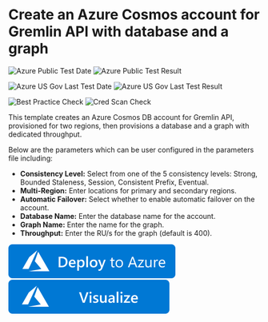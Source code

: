 # Create an Azure Cosmos account for Gremlin API with database and a graph

![Azure Public Test Date](https://azurequickstartsservice.blob.core.windows.net/badges/101-cosmosdb-gremlin/PublicLastTestDate.svg)
![Azure Public Test Result](https://azurequickstartsservice.blob.core.windows.net/badges/101-cosmosdb-gremlin/PublicDeployment.svg)

![Azure US Gov Last Test Date](https://azurequickstartsservice.blob.core.windows.net/badges/101-cosmosdb-gremlin/FairfaxLastTestDate.svg)
![Azure US Gov Last Test Result](https://azurequickstartsservice.blob.core.windows.net/badges/101-cosmosdb-gremlin/FairfaxDeployment.svg)

![Best Practice Check](https://azurequickstartsservice.blob.core.windows.net/badges/101-cosmosdb-gremlin/BestPracticeResult.svg)
![Cred Scan Check](https://azurequickstartsservice.blob.core.windows.net/badges/101-cosmosdb-gremlin/CredScanResult.svg)

This template creates an Azure Cosmos DB account for Gremlin API, provisioned for two regions, then provisions a database and a graph with dedicated throughput.

Below are the parameters which can be user configured in the parameters file including:

- **Consistency Level:** Select from one of the 5 consistency levels: Strong, Bounded Staleness, Session, Consistent Prefix, Eventual.
- **Multi-Region:** Enter locations for primary and secondary regions.
- **Automatic Failover:** Select whether to enable automatic failover on the account.
- **Database Name:** Enter the database name for the account.
- **Graph Name:** Enter the name for the graph.
- **Throughput:** Enter the RU/s for the graph (default is 400).

[![Deploy To Azure](https://raw.githubusercontent.com/Azure/azure-quickstart-templates/master/1-CONTRIBUTION-GUIDE/images/deploytoazure.svg?sanitize=true)]("https://portal.azure.com/#create/Microsoft.Template/uri/https%3A%2F%2Fraw.githubusercontent.com%2FAzure%2Fazure-quickstart-templates%2Fmaster%2F101-cosmosdb-gremlin%2Fazuredeploy.json")  [![Visualize](https://raw.githubusercontent.com/Azure/azure-quickstart-templates/master/1-CONTRIBUTION-GUIDE/images/visualizebutton.svg?sanitize=true)]("http://armviz.io/#/?load=https%3A%2F%2Fraw.githubusercontent.com%2FAzure%2Fazure-quickstart-templates%2Fmaster%2F101-cosmosdb-gremlin%2Fazuredeploy.json")
    


    

